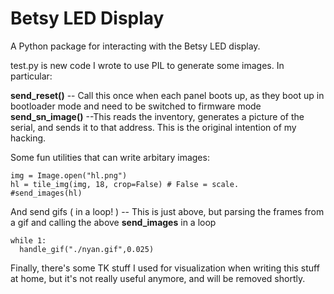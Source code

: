 Betsy LED Display
=================

A Python package for interacting with the Betsy LED display.


test.py is new code I wrote to use PIL to generate some images. In particular:

**send_reset()**  -- Call this once when each panel boots up, as they boot up in bootloader mode and need to be switched to firmware mode
**send_sn_image()** --This reads the inventory, generates a picture of the serial, and sends it to that address. This is the original intention of my hacking.



Some fun utilities that can write arbitary images:
```
img = Image.open("hl.png")
hl = tile_img(img, 18, crop=False) # False = scale.
#send_images(hl)
```

And send gifs ( in a loop! ) -- This is just above, but parsing the frames from a gif and calling the above **send_images** in a loop
```
while 1:
  handle_gif("./nyan.gif",0.025)
```

Finally, there's some TK stuff I used for visualization when writing this stuff at home, but it's not really useful anymore, and will be removed shortly.

